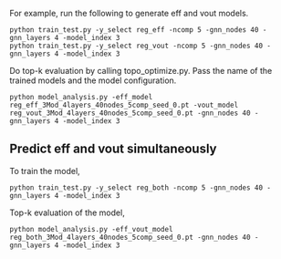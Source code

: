 For example, run the following to generate eff and vout models.
```shell
python train_test.py -y_select reg_eff -ncomp 5 -gnn_nodes 40 -gnn_layers 4 -model_index 3
python train_test.py -y_select reg_vout -ncomp 5 -gnn_nodes 40 -gnn_layers 4 -model_index 3
```
Do top-k evaluation by calling topo_optimize.py. Pass the name of the trained models and the model configuration.
```shell
python model_analysis.py -eff_model reg_eff_3Mod_4layers_40nodes_5comp_seed_0.pt -vout_model reg_vout_3Mod_4layers_40nodes_5comp_seed_0.pt -gnn_nodes 40 -gnn_layers 4 -model_index 3
```

## Predict eff and vout simultaneously

To train the model,
```shell
python train_test.py -y_select reg_both -ncomp 5 -gnn_nodes 40 -gnn_layers 4 -model_index 3
```
Top-k evaluation of the model,
```shell
python model_analysis.py -eff_vout_model reg_both_3Mod_4layers_40nodes_5comp_seed_0.pt -gnn_nodes 40 -gnn_layers 4 -model_index 3
```